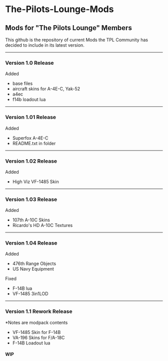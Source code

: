 # The-Pilots-Lounge-Mods

## Mods for "The Pilots Lounge" Members ##


This github is the repository of current Mods the TPL Community has decided to include in its latest version. 

-----------------------------

### Version 1.0 Release ###

Added 
 - base files
 - aircraft skins for A-4E-C, Yak-52
 - a4ec
 - f14b loadout lua

-----------------------------

### Version 1.01 Release ###

Added 
 - Superfox A-4E-C
 - README.txt in folder

-----------------------------

### Version 1.02 Release ###

Added
 - High Viz VF-1485 Skin

-----------------------------

### Version 1.03 Release ###

Added
 - 107th A-10C Skins
 - Ricardo's HD A-10C Textures

-----------------------------

### Version 1.04 Release ###

Added
 - 476th Range Objects
 - US Navy Equipment
 
Fixed
 - F-14B lua
 - VF-1485 3in1LOD

-----------------------------

### Version 1.1 Rework Release ###
*Notes are modpack contents

 - VF-1485 Skin for F-14B
 - VA-196 Skins for F/A-18C
 - F-14B Loadout lua
 
#### WIP ####
